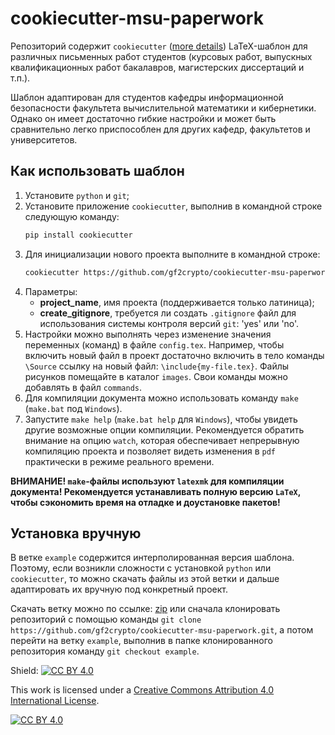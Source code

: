 # cookiecutter-msu-paperwork

Репозиторий содержит `cookiecutter` ([more details](https://cookiecutter.readthedocs.io/en/latest/)) LaTeX-шаблон для различных письменных работ студентов (курсовых работ, выпускных квалификационных работ бакалавров, магистерских диссертаций и т.п.).

Шаблон адаптирован для студентов кафедры информационной безопасности факультета вычислительной математики и кибернетики. Однако он имеет достаточно гибкие настройки и может быть сравнительно легко приспособлен для других кафедр, факультетов и университетов.

## Как использовать шаблон
1. Установите `python` и `git`;
2. Установите приложение `cookiecutter`, выполнив в командной строке следующую команду:
   ```bash
   pip install cookiecutter
   ```
4. Для инициализации нового проекта выполните в командной строке:
   ```bash
   cookiecutter https://github.com/gf2crypto/cookiecutter-msu-paperwork.git
   ```
5. Параметры:
     - **project_name**, имя проекта (поддерживается только латиница);
     - **create_gitignore**, требуется ли создать `.gitignore` файл для использования системы контроля версий `git`: 'yes' или 'no'.
5. Настройки можно выполнять через изменение значения переменных (команд) в файле `config.tex`. Например, чтобы включить новый файл в проект достаточно включить в тело команды `\Source` ссылку на новый файл: `\include{my-file.tex}`. Файлы рисунков помещайте в каталог `images`. Свои команды можно добавлять в файл `commands`.
6. Для компиляции документа можно использовать команду `make` (`make.bat` под `Windows`).
7. Запустите `make help` (`make.bat help` для `Windows`), чтобы увидеть другие возможные опции компиляции. Рекомендуется обратить внимание на опцию `watch`, которая обеспечивает непрерывную компиляцию проекта и позволяет видеть изменения в `pdf` практически в режиме реального времени.

__ВНИМАНИЕ! `make`-файлы используют `latexmk` для компиляции документа! Рекомендуется устанавливать полную версию `LaTeX`, чтобы сэкономить время на отладке и доустановке пакетов!__

## Установка вручную
В ветке `example` содержится интерполированная версия шаблона. Поэтому, если возникли сложности с установкой `python` или `cookiecutter`, то можно скачать файлы из этой ветки и дальше адаптировать их вручную под конкретный проект.

Скачать ветку можно по ссылке: [zip](https://github.com/gf2crypto/cookiecutter-msu-paperwork/archive/example.zip) или сначала клонировать репозиторий с помощью команды `git clone https://github.com/gf2crypto/cookiecutter-msu-paperwork.git`, а потом перейти на ветку `example`, выполнив в папке клонированного репозитория команду `git checkout example`.

Shield: [![CC BY 4.0][cc-by-shield]][cc-by]

This work is licensed under a [Creative Commons Attribution 4.0 International
License][cc-by].

[![CC BY 4.0][cc-by-image]][cc-by]

[cc-by]: http://creativecommons.org/licenses/by/4.0/
[cc-by-image]: https://i.creativecommons.org/l/by/4.0/88x31.png
[cc-by-shield]: https://img.shields.io/badge/License-CC%20BY%204.0-lightgrey.svg
